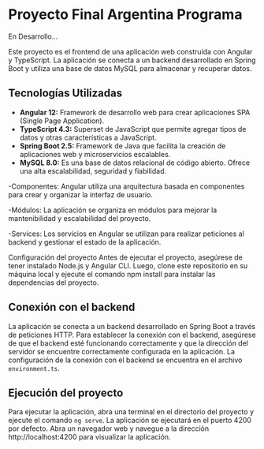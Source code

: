 # Proyecto Final Argentina Programa

En Desarrollo...

Este proyecto es el frontend de una aplicación web construida con Angular y TypeScript. La aplicación se conecta a un backend desarrollado en Spring Boot y utiliza una base de datos MySQL para almacenar y recuperar datos.

## Tecnologías Utilizadas

- **Angular 12:** Framework de desarrollo web para crear aplicaciones SPA (Single Page Application).
- **TypeScript 4.3:** Superset de JavaScript que permite agregar tipos de datos y otras características a JavaScript.
- **Spring Boot 2.5:** Framework de Java que facilita la creación de aplicaciones web y microservicios escalables.
- **MySQL 8.0:** Es una base de datos relacional de código abierto. Ofrece una alta escalabilidad, seguridad y fiabilidad.


-Componentes: Angular utiliza una arquitectura basada en componentes para crear y organizar la interfaz de usuario.

-Módulos: La aplicación se organiza en módulos para mejorar la mantenibilidad y escalabilidad del proyecto.

-Services: Los servicios en Angular se utilizan para realizar peticiones al backend y gestionar el estado de la aplicación.

Configuración del proyecto
Antes de ejecutar el proyecto, asegúrese de tener instalado Node.js y Angular CLI. Luego, clone este repositorio en su máquina local y ejecute el comando npm install para instalar las dependencias del proyecto.

## Conexión con el backend

La aplicación se conecta a un backend desarrollado en Spring Boot a través de peticiones HTTP. Para establecer la conexión con el backend, asegúrese de que el backend esté funcionando correctamente y que la dirección del servidor se encuentre correctamente configurada en la aplicación. La configuración de la conexión con el backend se encuentra en el archivo `environment.ts`.

## Ejecución del proyecto

Para ejecutar la aplicación, abra una terminal en el directorio del proyecto y ejecute el comando `ng serve`. La aplicación se ejecutará en el puerto 4200 por defecto. Abra un navegador web y navegue a la dirección http://localhost:4200 para visualizar la aplicación.
